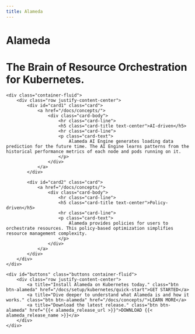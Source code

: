 ```yaml
---
title: Alameda
---
```

<script type="application/ld+json">
    {
        "@context": "http://schema.org",
        "@type": "Organization",
        "url": "https://containers.ai",
        "logo": "https://containers.ai/img/logo.png",
        "sameAs": [
            "https://containers.ai"
        ]
    }
</script>
<script type="application/ld+json">
    {
        "@context": "http://schema.org",
        "@type": "WebSite",
        "url": "https://containers.ai/",
        "potentialAction": {
            "@type": "SearchAction",
            "target": "https://containers.ai/search.html?q={search_term_string}",
            "query-input": "required name=search_term_string"
        }
    }
</script>
<script type="application/ld+json">
    {
      "@context": "http://schema.org/",
      "@type": "Product",
      "name": "Alameda",
      "image": [
          "https://containers.ai/img/logo.png"
       ],
      "description": "The Brain of Resource Orchestration for Kubernetes."
    }
</script>
<script>
    document.addEventListener("DOMContentLoaded", function() {
        document.getElementById('card1').style.opacity = "1";
        document.getElementById('card2').style.opacity = "1";
        // window.setTimeout(function() {
        //     document.getElementById('card2').style.opacity = "1";
        // }, 375);

        window.setTimeout(function() {
            document.getElementById('buttons').style.opacity = "1";
        }, 375);
        
    });
</script>

<main class="landing">
    <div class="container-fluid">
        <div class="row justify-content-center">
            <!-- {{< inline_image "landing/alameda-logo.svg" >}} -->
            <div class="hero-text">
                <h1 class="hero-label">Alameda</h1>
                <h1 class="hero-lead">The Brain of Resource Orchestration for Kubernetes.
            </div>
        </div>
    </div>

    <div class="container-fluid">
        <div class="row justify-content-center">
            <div id="card1" class="card">
                <a href="/docs/concepts/">                    
                    <div class="card-body">
                        <hr class="card-line">
                        <h5 class="card-title text-center">AI-driven</h5>
                        <hr class="card-line">
                        <p class="card-text">
                            Alameda AI Engine generates loading data prediction for the future time. The AI Engine learns patterns from the historical performance metrics of each node and pods running on it.
                        </p>
                    </div>
                </a>
            </div>

            <div id="card2" class="card">
                <a href="/docs/concepts/">
                    <div class="card-body">
                        <hr class="card-line">
                        <h5 class="card-title text-center">Policy-driven</h5>
                        <hr class="card-line">
                        <p class="card-text">
                            Alameda provides policies for users to orchestrate resources. This policy-based optimization simplifies resource management complexity.
                        </p>
                    </div>
                </a>
            </div>
        </div>
    </div>

    <div id="buttons" class="buttons container-fluid">
        <div class="row justify-content-center">
            <a title="Install Alameda on Kubernetes today." class="btn btn-alameda" href="/docs/setup/kubernetes/quick-start">GET STARTED</a>
            <a title="Dive deeper to understand what Alameda is and how it works." class="btn btn-alameda" href="/docs/concepts/">LEARN MORE</a>
            <a title="Download the latest release." class="btn btn-alameda" href="{{< alameda_release_url >}}">DOWNLOAD {{< alameda_release_name >}}</a>
        </div>
    </div>
</main>
